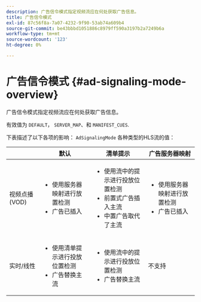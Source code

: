 ```yaml
---
description: 广告信令模式指定视频流应在何处获取广告信息。
title: 广告信令模式
exl-id: 87c56f8a-7a07-4232-9f90-53ab74a609b4
source-git-commit: be43bbbd1051886c8979ff590a3197b2a7249b6a
workflow-type: tm+mt
source-wordcount: '123'
ht-degree: 0%

---
```


# 广告信令模式 {#ad-signaling-mode-overview}

广告信令模式指定视频流应在何处获取广告信息。

有效值为 `DEFAULT`， `SERVER_MAP`、和 `MANIFEST_CUES`.

下表描述了以下各项的影响： `AdSignalingMode` 各种类型的HLS流的值：

<table frame="all" colsep="1" rowsep="1" id="table_AdSignalingMode"> 
 <thead> 
  <tr rowsep="1"> 
   <th colname="1" class="entry"> </th> 
   <th colname="2" class="entry"> 默认 </th> 
   <th colname="3" class="entry"> 清单提示 </th> 
   <th colname="4" class="entry"> 广告服务器映射 </th> 
  </tr> 
 </thead>
 <tbody> 
  <tr rowsep="1"> 
   <td colname="1"> 视频点播(VOD) </td> 
   <td colname="2"> 
    <ul id="ul_E79DA79107364D0D8B46A1859CA75B5C"> 
     <li id="li_B259ED87743F463095071F58DC840E39"> 使用服务器映射进行放置检测 </li> 
     <li id="li_8957E4151466467BA6C954E5010E34EA"> 广告已插入 </li> 
    </ul> </td> 
   <td colname="3"> 
    <ul id="ul_D462C76717D94DE09915BDF6E9B3FB68"> 
     <li id="li_FB46108F4AD9457D99D2618ABEF7DBD1"> 使用流中的提示进行投放位置检测 </li> 
     <li id="li_C3F7FBB98F524CEF97D17318C292E9EA"> 前置式广告插入主流 </li> 
     <li id="li_A56E1545F84840DFA6D065DA60E98C31"> 中置广告取代了主流 </li> 
    </ul> </td> 
   <td colname="4"> 
    <ul id="ul_F10192B1B6F745CBB0D4C1A6D52A57B4"> 
     <li id="li_2ADACF71FA5F4A08A00A3399F5593420"> 使用服务器映射进行放置检测 </li> 
     <li id="li_1201085B9C554A4BBD471E7EB2E363AC"> 广告已插入 </li> 
    </ul> </td> 
  </tr> 
  <tr rowsep="0"> 
   <td colname="1"> 实时/线性 </td> 
   <td colname="2"> 
    <ul id="ul_82AAC9EE056F49E999F809536A96C2F8"> 
     <li id="li_73BAD2BAA95F4592808B77F8DA436237"> 使用清单提示进行投放位置检测 </li> 
     <li id="li_A97B6F61078D4149A984B2412021E103"> 广告替换主流 </li> 
    </ul> </td> 
   <td colname="3"> 
    <ul id="ul_CAED2D4F46334D76AE025482881BF843"> 
     <li id="li_A8023845A037482DBFDEF7EF247FECFD"> 使用流中的提示进行投放位置检测 </li> 
     <li id="li_62A3CDAD249344EB89043B2AE0F4D7FF"> 广告替换主流 </li> 
    </ul> </td> 
   <td colname="4"> 不支持 </td> 
  </tr> 
 </tbody> 
</table>
